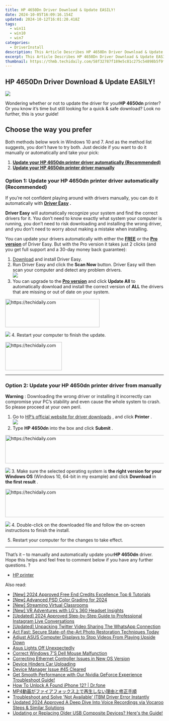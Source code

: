 ```yaml
---
title: HP 4650Dn Driver Download & Update EASILY!
date: 2024-10-05T16:09:16.154Z
updated: 2024-10-12T16:01:20.418Z
tags:
  - win11
  - win10
  - win7
categories:
  - DriverInstall
description: This Article Describes HP 4650Dn Driver Download & Update EASILY!
excerpt: This Article Describes HP 4650Dn Driver Download & Update EASILY!
thumbnail: https://thmb.techidaily.com/58f32787f189e5c81c275c54898b5f9f19257cc09edc660acfbd429a0158f5b0.jpg
---
```


## HP 4650Dn Driver Download & Update EASILY!

![](https://images.drivereasy.com/wp-content/uploads/2018/06/img_5b31ae331d955.jpg) 

 Wondering whether or not to update the driver for your**HP 4650dn**  printer? Or you know it’s time but still looking for a quick & safe download? Look no further, this is your guide! 

## Choose the way you prefer

Both methods below work in Windows 10 and 7\.  And as the method list suggests, you don’t have to try both. Just decide if you want to do it manually or automatically and take your pick: 

1. [**Update your HP 4650dn printer driver automatically (Recommended)**](https://www.drivereasy.com/knowledge/hp-4650dn-driver-download-update-easily/#O1)
2. [**Update your HP 4650dn printer driver manually**](https://tools.techidaily.com/drivereasy/download/)

###  Option 1: Update your HP 4650dn printer driver automatically (Recommended) 

 If you’re not confident playing around with drivers manually, you can do it automatically with **[Driver Easy](https://tools.techidaily.com/drivereasy/download/) .** 

**Driver Easy**   will automatically recognize your system and find the correct drivers for it. You don’t need to know exactly what system your computer is running, you don’t need to risk downloading and installing the wrong driver, and you don’t need to worry about making a mistake when installing.

 You can update your drivers automatically with either the **[FREE](https://tools.techidaily.com/drivereasy/download/)**  or the **[Pro version](https://tools.techidaily.com/drivereasy/download/)**  of Driver Easy. But with the Pro version it takes just 2 clicks (and you get full support and a 30-day money back guarantee):

1. [Download](https://tools.techidaily.com/drivereasy/download/)   and install Driver Easy.
2. Run Driver Easy and click the **Scan Now** button. Driver Easy will then scan your computer and detect any problem drivers.  
![](https://images.drivereasy.com/wp-content/uploads/2018/11/img_5be6942bcb9c5.jpg)
3. You can upgrade to the **[Pro version](https://tools.techidaily.com/drivereasy/download/)**  and click **Update All** to automatically download and install the correct version of **ALL**  the drivers that are missing or out of date on your system.  

<!-- affiliate ads begin -->
<a href="https://laganoo.pxf.io/c/5597632/1484940/16446" target="_top" id="1484940">
  <img src="//a.impactradius-go.com/display-ad/16446-1484940" border="0" alt="https://techidaily.com" width="300" height="90"/>
</a>
<img height="0" width="0" src="https://laganoo.pxf.io/i/5597632/1484940/16446" style="position:absolute;visibility:hidden;" border="0" />
<!-- affiliate ads end -->

![](https://images.drivereasy.com/wp-content/uploads/2018/06/img_5b31adbfb8d4c.jpg)
4. Restart your computer to finish the update.

<!-- affiliate ads begin -->
<a href="https://25home.pxf.io/c/5597632/2148639/16836" target="_top" id="2148639">
  <img src="//a.impactradius-go.com/display-ad/16836-2148639" border="0" alt="https://techidaily.com" width="180" height="90"/>
</a>
<img height="0" width="0" src="https://25home.pxf.io/i/5597632/2148639/16836" style="position:absolute;visibility:hidden;" border="0" />
<!-- affiliate ads end -->

---

###  Option 2: Update your **HP 4650dn** printer driver from manually

**Warning** : Downloading the wrong driver or installing it incorrectly can compromise your PC’s stability and even cause the whole system to crash. So please proceed at your own peril. 

1. Go to [HP’s official website for driver downloads](https://support.hp.com/hk-en/drivers) , and click **Printer** .  
![](https://images.drivereasy.com/wp-content/uploads/2018/06/img_5b17620c2da6d.jpg)
2. Type **HP 4650dn** into the box and click **Submit** .  

<!-- affiliate ads begin -->
<a href="https://ephamedtechinc.pxf.io/c/5597632/2137206/26400" target="_top" id="2137206">
  <img src="//a.impactradius-go.com/display-ad/26400-2137206" border="0" alt="https://techidaily.com" width="728" height="90"/>
</a>
<img height="0" width="0" src="https://ephamedtechinc.pxf.io/i/5597632/2137206/26400" style="position:absolute;visibility:hidden;" border="0" />
<!-- affiliate ads end -->

![](https://images.drivereasy.com/wp-content/uploads/2018/06/img_5b31aca438b45.png)
3. Make sure the selected operating system is **the right version for your Windows OS** (Windows 10, 64-bit in my example) and click **Download**  in **the first result** .  

<!-- affiliate ads begin -->
<a href="https://appsumo.8odi.net/c/5597632/2144287/7443" target="_top" id="2144287">
  <img src="//a.impactradius-go.com/display-ad/7443-2144287" border="0" alt="https://techidaily.com" width="600" height="90"/>
</a>
<img height="0" width="0" src="https://appsumo.8odi.net/i/5597632/2144287/7443" style="position:absolute;visibility:hidden;" border="0" />
<!-- affiliate ads end -->

![](https://images.drivereasy.com/wp-content/uploads/2018/06/img_5b31ad3797a2a.jpg)
4. Double-click on the downloaded file and follow the on-screen instructions to finish the install.

5. Restart your computer for the changes to take effect.

---

That’s it  – to manually and automatically update your**HP 4650dn**  driver. Hope this helps and feel free to comment below if you have any further questions. ? 

* [HP printer](https://tools.techidaily.com/drivereasy/download/)

<ins class="adsbygoogle"
     style="display:block"
     data-ad-format="autorelaxed"
     data-ad-client="ca-pub-7571918770474297"
     data-ad-slot="1223367746"></ins>

<ins class="adsbygoogle"
     style="display:block"
     data-ad-client="ca-pub-7571918770474297"
     data-ad-slot="8358498916"
     data-ad-format="auto"
     data-full-width-responsive="true"></ins>

<span class="atpl-alsoreadstyle">Also read:</span>
<div><ul>
<li><a href="https://eaxpv-info.techidaily.com/new-2024-approved-free-end-credits-excellence-top-6-tutorials/"><u>[New] 2024 Approved Free End Credits Excellence Top 6 Tutorials</u></a></li>
<li><a href="https://fox-info.techidaily.com/new-advanced-psd-color-grading-for-2024/"><u>[New] Advanced PSD Color Grading for 2024</u></a></li>
<li><a href="https://screen-activity-recording.techidaily.com/new-streaming-virtual-classrooms/"><u>[New] Streaming Virtual Classrooms</u></a></li>
<li><a href="https://article-posts.techidaily.com/new-vr-adventures-with-lgs-360-headset-insights/"><u>[New] VR Adventures with LG's 360 Headset Insights</u></a></li>
<li><a href="https://instagram-video-recordings.techidaily.com/updated-2024-approved-step-by-step-guide-to-professional-instagram-live-conversations/"><u>[Updated] 2024 Approved Step-by-Step Guide to Professional Instagram Live Conversations</u></a></li>
<li><a href="https://twitter-videos.techidaily.com/updated-unpacking-twitter-video-sharing-the-whatsapp-connection/"><u>[Updated] Unpacking Twitter Video Sharing The WhatsApp Connection</u></a></li>
<li><a href="https://data-safeguard.techidaily.com/act-fast-secure-state-of-the-art-photo-restoration-techniques-today/"><u>Act Fast: Secure State-of-the-Art Photo Restoration Techniques Today</u></a></li>
<li><a href="https://driver-error.techidaily.com/adjust-asus-computer-displays-to-stop-videos-from-playing-upside-down/"><u>Adjust ASUS Computer Displays to Stop Videos From Playing Upside Down</u></a></li>
<li><a href="https://driver-error.techidaily.com/asus-lights-off-unexpectedly/"><u>Asus Lights Off Unexpectedly</u></a></li>
<li><a href="https://driver-error.techidaily.com/correct-windows-7s-dell-mouse-malfunction/"><u>Correct Windows 7'S Dell Mouse Malfunction</u></a></li>
<li><a href="https://driver-error.techidaily.com/correcting-ethernet-controller-issues-in-new-os-version/"><u>Correcting Ethernet Controller Issues in New OS Version</u></a></li>
<li><a href="https://driver-error.techidaily.com/device-hinders-car-uploading/"><u>Device Hinders Car Uploading</u></a></li>
<li><a href="https://driver-error.techidaily.com/device-manager-issue-45-cleared/"><u>Device Manager Issue #45 Cleared</u></a></li>
<li><a href="https://driver-error.techidaily.com/1721102283219-get-smooth-performance-with-our-nvidia-geforce-experience-troubleshoot-guide/"><u>Get Smooth Performance with Our Nvidia GeForce Experience Troubleshoot Guide!</u></a></li>
<li><a href="https://iphone-unlock.techidaily.com/how-to-unlock-a-found-iphone-12-drfone-by-drfone-ios/"><u>How To Unlock A Found iPhone 12? | Dr.fone</u></a></li>
<li><a href="https://some-approaches.techidaily.com/1726026894272-mp4/"><u>MP4動画がファイアフォックス上で再生しない理由と修正手順</u></a></li>
<li><a href="https://driver-error.techidaily.com/1721105054975-troubleshoot-and-solve-not-available-itbm-driver-error-instantly/"><u>Troubleshoot and Solve 'Not Available' ITBM Driver Error Instantly</u></a></li>
<li><a href="https://audio-shaping.techidaily.com/updated-2024-approved-a-deep-dive-into-voice-recordings-via-vocaroo-steps-and-similar-solutions/"><u>Updated 2024 Approved A Deep Dive Into Voice Recordings via Vocaroo Steps & Similar Solutions</u></a></li>
<li><a href="https://driver-error.techidaily.com/1721103610269-updating-or-replacing-older-usb-composite-devices-heres-the-guide/"><u>Updating or Replacing Older USB Composite Devices? Here's the Guide!</u></a></li>
</ul></div>

